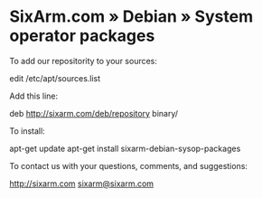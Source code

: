 # SixArm.com » Debian » System operator packages

To add our repositority to your sources:

   edit /etc/apt/sources.list

Add this line:

   deb http://sixarm.com/deb/repository binary/

To install:

   apt-get update
   apt-get install sixarm-debian-sysop-packages

To contact us with your questions, comments, and suggestions:

   http://sixarm.com
   sixarm@sixarm.com